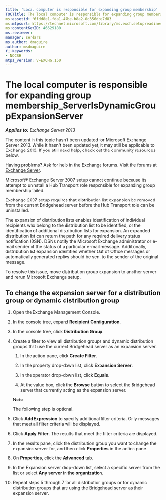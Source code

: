 ```yaml
---
title: 'Local computer is responsible for expanding group membership'
TOCTitle: The local computer is responsible for expanding group membership_ServerIsDynamicGroupExpansionServer
ms:assetid: f6fdd8e1-fda1-45be-b8a2-0d356dbe7d83
ms:mtpsurl: https://technet.microsoft.com/library/ms.exch.setupreadiness.serverisdynamicgroupexpansionserver(v=EXCHG.150)
ms:contentKeyID: 46629180
ms.reviewer: 
manager: serdars
ms.author: dmaguire
author: msdmaguire
f1.keywords:
- NOCSH
mtps_version: v=EXCHG.150
---
```


# The local computer is responsible for expanding group membership\_ServerIsDynamicGroupExpansionServer

_**Applies to:** Exchange Server 2013_

The content in this topic hasn't been updated for Microsoft Exchange Server 2013. While it hasn't been updated yet, it may still be applicable to Exchange 2013. If you still need help, check out the community resources below.

Having problems? Ask for help in the Exchange forums. Visit the forums at [Exchange Server](https://social.technet.microsoft.com/forums/office/home?category=exchangeserver).

Microsoft® Exchange Server 2007 setup cannot continue because its attempt to uninstall a Hub Transport role responsible for expanding group membership failed.

Exchange 2007 setup requires that distribution list expansion be removed from the current Bridgehead server before the Hub Transport role can be uninstalled.

The expansion of distribution lists enables identification of individual recipients who belong to the distribution list to be identified, or the identification of additional distribution lists for expansion. An expanded distribution list can return the path for any required delivery status notification (DSN). DSNs notify the Microsoft Exchange administrator or e-mail sender of the status of a particular e-mail message. Additionally, distribution list expansion identifies whether Out of Office messages or automatically generated replies should be sent to the sender of the original message.

To resolve this issue, move distribution group expansion to another server and rerun Microsoft Exchange setup.

## To change the expansion server for a distribution group or dynamic distribution group

1. Open the Exchange Management Console.

2. In the console tree, expand **Recipient Configuration**.

3. In the console tree, click **Distribution Group**.

4. Create a filter to view all distribution groups and dynamic distribution groups that use the current Bridgehead server as an expansion server.

    1. In the action pane, click **Create Filter**.

    2. In the property drop-down list, click **Expansion Server**.

    3. In the operator drop-down list, click **Equals**.

    4. At the value box, click the **Browse** button to select the Bridgehead server that currently acting as the expansion server.

   > [!NOTE]
   > The following step is optional.

5. Click **Add Expression** to specify additional filter criteria. Only messages that meet all filter criteria will be displayed.

6. Click **Apply Filter**. The results that meet the filter criteria are displayed.

7. In the results pane, click the distribution group you want to change the expansion server for, and then click **Properties** in the action pane.

8. On **Properties**, click the **Advanced** tab.

9. In the Expansion server drop-down list, select a specific server from the list or select **Any server in the organization**.

10. Repeat steps 5 through 7 for all distribution groups or for dynamic distribution groups that are using the Bridgehead server as their expansion server.
